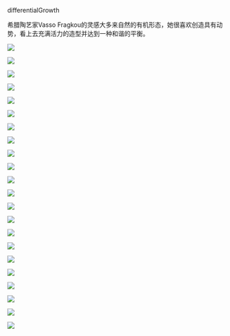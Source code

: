 differentialGrowth

希腊陶艺家Vasso Fragkou的灵感大多来自然的有机形态，她很喜欢创造具有动势，看上去充满活力的造型并达到一种和谐的平衡。

![](http://i.imgur.com/DJQ6IpM.jpg)

![](http://i.imgur.com/tYtBrKC.jpg)

![](http://i.imgur.com/N0QGjFE.jpg)

![](http://i.imgur.com/pB89gKa.jpg)

![](http://i.imgur.com/7H8ASYJ.jpg)

![](http://i.imgur.com/X4JBd8j.jpg)

![](http://i.imgur.com/w8mZJfw.jpg)

![](http://i.imgur.com/8OIdtGB.jpg)

![](http://i.imgur.com/WfEeJH4.jpg)

![](http://i.imgur.com/YjsXOzb.jpg)

![](http://i.imgur.com/Qd3NP1I.jpg)

![](http://i.imgur.com/PZUiblU.jpg)

![](http://i.imgur.com/URVGUvG.jpg)

![](http://i.imgur.com/6mXlCNI.jpg)

![](http://i.imgur.com/4urZ5Sp.jpg)

![](http://i.imgur.com/932KYKR.jpg)

![](http://i.imgur.com/G1LJOHP.jpg)

![](http://i.imgur.com/6wKnsem.jpg)

![](http://i.imgur.com/Z7J2L8F.jpg)

![](http://i.imgur.com/mpQCLcZ.jpg)

![](http://i.imgur.com/2Oammro.jpg)

![](http://i.imgur.com/DtTAWb3.jpg)